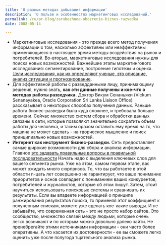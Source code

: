 ```yaml
---
title: 'О разных методах добывания информации'
description: 'О пользе и особенностях маркетинговых исследований.'
permalink: /ru/pr-blog/zarubezhnoe-obozrenie-biznes-razvedka
date: 2008-05-14

---
```

<ul>
<li>Маркетинговые исследования - это прежде всего метод получения информации о том, насколько эффективны или неэффективны применяющиеся в настоящее время методы воздействия на рынок и потребителей.  Во-вторых, маркетинговые исследования нужны для поиска новых возможностей. Важнейшие этапы маркетингового исследования: сегментирование, построение гипотезы и оценка. <a href="http://www.survsoft.com/survey-articles/market-research/market-research-and-focus-groups-061010/page1.html/">Цели исследования, как их определяют ученые, это описание, анализ ситуации и прогнозирование</a>.</li>
<li> Для эффективной работы с разведданными лицу, принимающему решения, нужно знать, <strong> как эти данные получены и кое-что о методах работы разведчика.</strong>  Доктор Викум Сенаньяки (Vickum Senanayakea, Oracle Corporation Sri Lanka Liaison Office) рассказывает о некоторых способах получения данных.   Раньше  работа бизнес-разведки была куда сложнее, и требовала больше времени. Сейчас множество систем сбора и обработки данных связаны в сети, которые позволяют значительно сократить объем работы для человека, и таким оразом оставить ему время на то, что машина не может сделать - на творческое мышление и поиск принципиально новых возможностей.   </li>
<li><strong>Интернет как инструмент бизнес-разведки.</strong>
Сеть предоставляет самые широкие возможности для сбора и анализа информации. Главное <a href="http://www.enterprise-ireland.com/ebusiness/guides/intel_tool_bht/net_bus_intel_tool_bht.asp">это задавать правильные вопросы в правильной последовательности</a> Начать надо с выделения ключевых слов для вашего сегмента рынка. Уже на этом, самом первом этапе, вас может ожидать много сюрпризов. То, что вы работаете в этой области n-цать лет совершенно не гарантирует, что ваше понимание приоритетов и основ совпадает с пониманием ваших конкурентов, потребителей и журналистов, которые об этом пишут. Затем, стоит научиться использовать поисковые системы и сравнивать их результаты. Если вы владеете информацией о принципе ранжирования результатов поиска, то применяя этот коэффициент к полученным спискам, можете уже сделать кое-какие выводы. И не забывайте, что современная сеть - это не просто набор сайтов. Это сообщество, множество связей между людьми, которые очень легко возникают и по которым можно довольно далеко зайти. Не пренебрегайте этими источниками информации - они часто более оперативны. А что касается их достоверности - ее вы сможете легко оценить уже после полугода тщательного анализа рынка.</li></ul>

